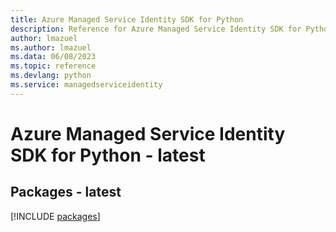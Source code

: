 ```yaml
---
title: Azure Managed Service Identity SDK for Python
description: Reference for Azure Managed Service Identity SDK for Python
author: lmazuel
ms.author: lmazuel
ms.data: 06/08/2023
ms.topic: reference
ms.devlang: python
ms.service: managedserviceidentity
---
```

# Azure Managed Service Identity SDK for Python - latest
## Packages - latest
[!INCLUDE [packages](managed-service-identity-index.md)]